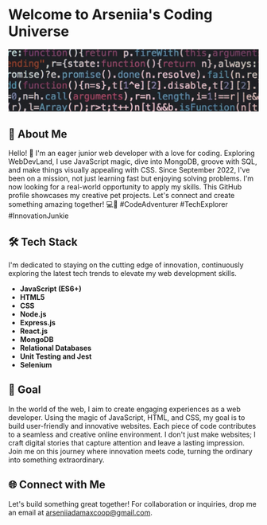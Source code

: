 # Welcome to Arseniia's Coding Universe
**![Coding](back.jpg)**

## 👋 About Me

Hello! 👋 I'm an eager junior web developer with a love for coding. Exploring WebDevLand, I use JavaScript magic, dive into MongoDB, groove with SQL, and make things visually appealing with CSS. Since September 2022, I've been on a mission, not just learning fast but enjoying solving problems. I'm now looking for a real-world opportunity to apply my skills. This GitHub profile showcases my creative pet projects. Let's connect and create something amazing together! 💻🚀 #CodeAdventurer #TechExplorer #InnovationJunkie

## 🛠️ Tech Stack

I'm dedicated to staying on the cutting edge of innovation, continuously exploring the latest tech trends to elevate my web development skills.

- **JavaScript (ES6+)**
- **HTML5**
- **CSS**
- **Node.js**
- **Express.js**
- **React.js**
- **MongoDB**
- **Relational Databases**
- **Unit Testing and Jest**
- **Selenium**

## 🎯 Goal

In the world of the web, I aim to create engaging experiences as a web developer. Using the magic of JavaScript, HTML, and CSS, my goal is to build user-friendly and innovative websites. Each piece of code contributes to a seamless and creative online environment. I don't just make websites; I craft digital stories that capture attention and leave a lasting impression. Join me on this journey where innovation meets code, turning the ordinary into something extraordinary.

## 🌐 Connect with Me

Let's build something great together! For collaboration or inquiries, drop me an email at [arseniiadamaxcoop@gmail.com](mailto:arseniiadamaxcoop@gmail.com).
